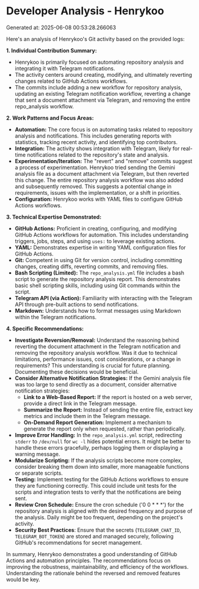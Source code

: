 # Developer Analysis - Henrykoo
Generated at: 2025-06-08 00:53:28.266063

Here's an analysis of Henrykoo's Git activity based on the provided logs:

**1. Individual Contribution Summary:**

*   Henrykoo is primarily focused on automating repository analysis and integrating it with Telegram notifications.
*   The activity centers around creating, modifying, and ultimately reverting changes related to GitHub Actions workflows.
*   The commits include adding a new workflow for repository analysis, updating an existing Telegram notification workflow, reverting a change that sent a document attachment via Telegram, and removing the entire repo_analysis workflow.

**2. Work Patterns and Focus Areas:**

*   **Automation:**  The core focus is on automating tasks related to repository analysis and notifications. This includes generating reports with statistics, tracking recent activity, and identifying top contributors.
*   **Integration:**  The activity shows integration with Telegram, likely for real-time notifications related to the repository's state and analysis.
*   **Experimentation/Iteration:**  The "revert" and "remove" commits suggest a process of experimentation.  Henrykoo tried sending the Gemini analysis file as a document attachment via Telegram, but then reverted this change. The entire repository analysis workflow was also added and subsequently removed.  This suggests a potential change in requirements, issues with the implementation, or a shift in priorities.
*   **Configuration:**  Henrykoo works with YAML files to configure GitHub Actions workflows.

**3. Technical Expertise Demonstrated:**

*   **GitHub Actions:**  Proficient in creating, configuring, and modifying GitHub Actions workflows for automation. This includes understanding triggers, jobs, steps, and using `uses:` to leverage existing actions.
*   **YAML:**  Demonstrates expertise in writing YAML configuration files for GitHub Actions.
*   **Git:**  Competent in using Git for version control, including committing changes, creating diffs, reverting commits, and removing files.
*   **Bash Scripting (Limited):**  The `repo_analysis.yml` file includes a bash script to generate the repository analysis report.  This demonstrates basic shell scripting skills, including using Git commands within the script.
*   **Telegram API (via Action):**  Familiarity with interacting with the Telegram API through pre-built actions to send notifications.
*   **Markdown:**  Understands how to format messages using Markdown within the Telegram notifications.

**4. Specific Recommendations:**

*   **Investigate Reversion/Removal:** Understand the reasoning behind reverting the document attachment in the Telegram notification and removing the repository analysis workflow. Was it due to technical limitations, performance issues, cost considerations, or a change in requirements? This understanding is crucial for future planning.  Documenting these decisions would be beneficial.
*   **Consider Alternative Notification Strategies:** If the Gemini analysis file was too large to send directly as a document, consider alternative notification strategies:
    *   **Link to a Web-Based Report:**  If the report is hosted on a web server, provide a direct link in the Telegram message.
    *   **Summarize the Report:**  Instead of sending the entire file, extract key metrics and include them in the Telegram message.
    *   **On-Demand Report Generation:**  Implement a mechanism to generate the report only when requested, rather than periodically.
*   **Improve Error Handling:** In the `repo_analysis.yml` script, redirecting `stderr` to `/dev/null` for `wc -l` hides potential errors. It might be better to handle these errors gracefully, perhaps logging them or displaying a warning message.
*   **Modularize Scripting:** If the analysis scripts become more complex, consider breaking them down into smaller, more manageable functions or separate scripts.
*   **Testing:**  Implement testing for the GitHub Actions workflows to ensure they are functioning correctly.  This could include unit tests for the scripts and integration tests to verify that the notifications are being sent.
*   **Review Cron Schedule:** Ensure the cron schedule ('0 0 * * *') for the repository analysis is aligned with the desired frequency and purpose of the analysis.  Daily might be too frequent, depending on the project's activity.
*    **Security Best Practices**: Ensure that the secrets (`TELEGRAM_CHAT_ID`, `TELEGRAM_BOT_TOKEN`) are stored and managed securely, following GitHub's recommendations for secret management.

In summary, Henrykoo demonstrates a good understanding of GitHub Actions and automation principles. The recommendations focus on improving the robustness, maintainability, and efficiency of the workflows. Understanding the rationale behind the reversed and removed features would be key.
